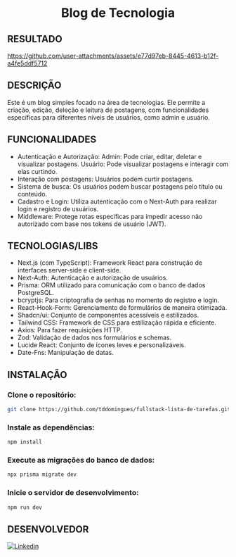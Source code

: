 <h1 align="center">
  Blog de Tecnologia
</h1>

## RESULTADO

https://github.com/user-attachments/assets/e77d97eb-8445-4613-b12f-a4fe5ddf5712

## DESCRIÇÃO

Este é um blog simples focado na área de tecnologias. Ele permite a criação, edição, deleção e leitura de postagens, com funcionalidades específicas para diferentes níveis de usuários, como admin e usuário.

## FUNCIONALIDADES

- Autenticação e Autorização:
    Admin: Pode criar, editar, deletar e visualizar postagens.
    Usuário: Pode visualizar postagens e interagir com elas curtindo.
- Interação com postagens: Usuários podem curtir postagens.
- Sistema de busca: Os usuários podem buscar postagens pelo título ou conteúdo.
- Cadastro e Login: Utiliza autenticação com o Next-Auth para realizar login e registro de usuários.
- Middleware: Protege rotas específicas para impedir acesso não autorizado com base nos tokens de usuário (JWT).

## TECNOLOGIAS/LIBS

- Next.js (com TypeScript): Framework React para construção de interfaces server-side e client-side.
- Next-Auth: Autenticação e autorização de usuários.
- Prisma: ORM utilizado para comunicação com o banco de dados PostgreSQL.
- bcryptjs: Para criptografia de senhas no momento do registro e login.
- React-Hook-Form: Gerenciamento de formulários de maneira otimizada.
- Shadcn/ui: Conjunto de componentes acessíveis e estilizados.
- Tailwind CSS: Framework de CSS para estilização rápida e eficiente.
- Axios: Para fazer requisições HTTP.
- Zod: Validação de dados nos formulários e schemas.
- Lucide React: Conjunto de ícones leves e personalizáveis.
- Date-Fns: Manipulação de datas.
  
## 

## INSTALAÇÃO
### Clone o repositório:
```bash
git clone https://github.com/tddomingues/fullstack-lista-de-tarefas.git
````

### Instale as dependências:
```bash
npm install
````

### Execute as migrações do banco de dados:
```bash
npx prisma migrate dev
````

### Inicie o servidor de desenvolvimento:
```bash
npm run dev
````

## DESENVOLVEDOR

[![Linkedin](https://img.shields.io/badge/LinkedIn-0077B5?style=for-the-badge&logo=linkedin&logoColor=white)](https://www.linkedin.com/in/tiago-domingues-4089b5123/)
